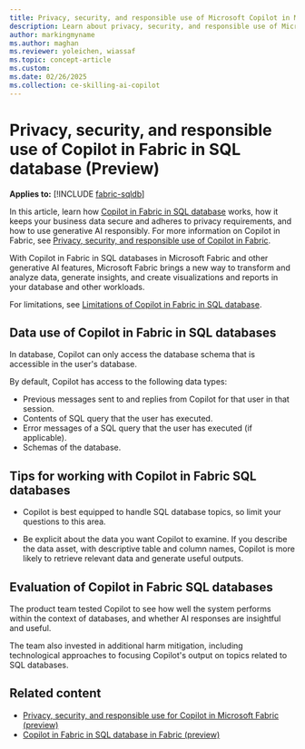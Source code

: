 ```yaml
---
title: Privacy, security, and responsible use of Microsoft Copilot in Microsoft Fabric in SQL database (Preview)
description: Learn about privacy, security, and responsible use of Microsoft Copilot in Microsoft Fabric in SQL database in Microsoft Fabric.
author: markingmyname
ms.author: maghan
ms.reviewer: yoleichen, wiassaf
ms.topic: concept-article
ms.custom:
ms.date: 02/26/2025
ms.collection: ce-skilling-ai-copilot
---
```


# Privacy, security, and responsible use of Copilot in Fabric in SQL database (Preview)

**Applies to:** [!INCLUDE [fabric-sqldb](../database/includes/applies-to-version/fabric-sqldb.md)]

In this article, learn how [Copilot in Fabric in SQL database](../database/sql/copilot.md) works, how it keeps your business data secure and adheres to privacy requirements, and how to use generative AI responsibly. For more information on Copilot in Fabric, see [Privacy, security, and responsible use of Copilot in Fabric](copilot-privacy-security.md).

With Copilot in Fabric in SQL databases in Microsoft Fabric and other generative AI features, Microsoft Fabric brings a new way to transform and analyze data, generate insights, and create visualizations and reports in your database and other workloads.

For limitations, see [Limitations of Copilot in Fabric in SQL database](../database/sql/copilot.md#limitations).

## Data use of Copilot in Fabric in SQL databases

In database, Copilot can only access the database schema that is accessible in the user's database.

By default, Copilot has access to the following data types:

- Previous messages sent to and replies from Copilot for that user in that session.
- Contents of SQL query that the user has executed.
- Error messages of a SQL query that the user has executed (if applicable).
- Schemas of the database.

## Tips for working with Copilot in Fabric SQL databases

- Copilot is best equipped to handle SQL database topics, so limit your questions to this area.

- Be explicit about the data you want Copilot to examine. If you describe the data asset, with descriptive table and column names, Copilot is more likely to retrieve relevant data and generate useful outputs.

## Evaluation of Copilot in Fabric SQL databases

The product team tested Copilot to see how well the system performs within the context of databases, and whether AI responses are insightful and useful.

The team also invested in additional harm mitigation, including technological approaches to focusing Copilot's output on topics related to SQL databases.

## Related content

- [Privacy, security, and responsible use for Copilot in Microsoft Fabric (preview)](copilot-privacy-security.md)
- [Copilot in Fabric in SQL database in Fabric (preview)](../database/sql/copilot.md)
